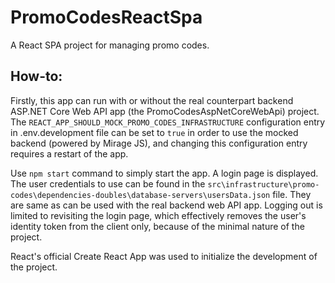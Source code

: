 # PromoCodesReactSpa
A React SPA project for managing promo codes.

## How-to:
Firstly, this app can run with or without the real counterpart backend ASP.NET Core Web API app (the 
PromoCodesAspNetCoreWebApi) project. The <code>REACT_APP_SHOULD_MOCK_PROMO_CODES_INFRASTRUCTURE</code> configuration entry in .env.development file can be set to <code>true</code> in order to use the mocked backend (powered by Mirage JS), and changing this configuration entry requires a restart of the app.

Use <code>npm start</code> command to simply start the app. A login page is displayed. The user credentials to use can be found in the <code>src\infrastructure\promo-codes\dependencies-doubles\database-servers\usersData.json</code> file. They are same as can be used with the real backend web API app. Logging out is limited to revisiting the login page, which effectively removes the user's identity token from the client only, because of the minimal nature of the project.

React's official Create React App was used to initialize the development of the project.